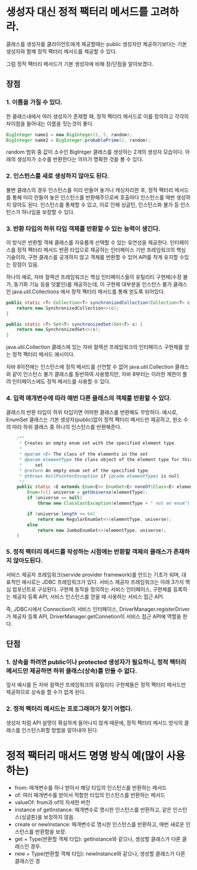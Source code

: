# 생성자 대신 정적 팩터리 메서드를 고려하라.
클래스를 생성자를 클라이언트에게 제공할때는 public 생성자만 제공하기보다는 기본 생성자와 함께 정적 팩터리 메서드를 제공할 수 있다.

그럼 정적 팩터리 메서드가 기본 생성자에 비해 장/단점을 알아보겠다.

## 장점
### 1. 이름을 가질 수 있다.
한 클래스내에서 여러 생성자가 존재할 때, 정적 팩터리 메서드로 이를 정의하고 각각의 차이점을 들어내는 이름을 짓는것이 좋다.

```java
BigInteger name1 = new BigInteger(2, 5, random);
BigInteger name2 = BigInteger.probablePrime(2, random);
```
random 범위 중 값이 소수인 BigIntger 클래스를 생성하는 2개의 생성자 모습이다. 아래의 생성자가 소수를 반환한다는 의미가 명확한 것을 볼 수 있다.

### 2. 인스턴스를 새로 생성하지 않아도 된다.

불변 클래스의 경우 인스턴스를 미리 만들어 놓거나 캐싱처리한 후, 
정적 팩터리 메서드를 통해 미리 만들어 놓은 인스턴스를 반환해주므로써 호출마다 인스턴스를 매번 생성하지 않아도 된다.
인스턴스를 통제할 수 있고, 이로 인해 싱글턴, 인스턴스화 불가 등 인스턴스가 하나임을 보장할 수 있다.

### 3. 반환 타입의 하위 타입 객체를 반환할 수 있는 능력이 생긴다.

이 방식은 반환할 객체 클래스를 자유롭게 선택할 수 있는 유연성을 제공한다.
인터페이스를 정적 팩터리 메서드 반환 타입으로 제공하는 인터페이스 기반 프레임워크의 핵심 기술이자, 
구현 클래스를 공개하지 않고 객체를 반환할 수 있어 API를 작게 유지할 수있는 장점이 있음.

하나의 예로, 자바 컬렉션 프레임워크는 핵심 인터페이스들의 유틸리티 구현체(수정 불가, 동기화 기능 등을 덧붙인)를 제공하는데, 
이 구현체 대부분을 인스턴스 불가 클래스인 java.util.Collections 에서 정적 팩터리 메서드를 통해 얻도록 되어있다.

```java
public static <T> Collection<T> synchronizedCollection(Collection<T> c) {
    return new SynchronizedCollection<>(c);
}

public static <T> Set<T> synchronizedSet(Set<T> s) {
    return new SynchronizedSet<>(s);
}
```
java.util.Collection 클래스에 있는 자바 컬렉션 프레임워크의 인터페이스 구현체를 얻는 정적 팩터리 메서드 예시이다.

자바 8이전에는 인스턴스에 정적 메서드를 선언할 수 없어 java.util.Collection 클래스와 같이 인스턴스 불가 클래스를 동반하여 사용했지만, 
자바 8부터는 이러한 제한이 풀려 인터페이스에도 정적 메서드를 사용할 수 있다.

### 4. 입력 매개변수에 따라 매번 다른 클래스의 객체를 반환할 수 있다.

클래스의 반환 타입이 하위 타입이면 어떠한 클래스를 반환해도 무방하다.
예시로, EnumSet 클래스는 기본 생성자(public)없이 정적 팩터리 메서드만 제공하고, 원소 수의 따라 하위 클래스 중 하나의 인스턴스를 반환해준다.

```java
    /**
     * Creates an empty enum set with the specified element type.
     *
     * @param <E> The class of the elements in the set
     * @param elementType the class object of the element type for this enum
     *     set
     * @return An empty enum set of the specified type.
     * @throws NullPointerException if {@code elementType} is null
     */
    public static <E extends Enum<E>> EnumSet<E> noneOf(Class<E> elementType) {
        Enum<?>[] universe = getUniverse(elementType);
        if (universe == null)
            throw new ClassCastException(elementType + " not an enum");

        if (universe.length <= 64)
            return new RegularEnumSet<>(elementType, universe);
        else
            return new JumboEnumSet<>(elementType, universe);
    }
```

### 5. 정적 팩터리 메서드를 작성하는 시점에는 반환할 객체의 클래스가 존재하지 않아도된다.

서비스 제공자 프레임워크(servide provider framework)를 만드는 기초가 되며, 대표적인 예시로는 JDBC 프레임워크가 있다.
서비스 제공자 프레임워크는 아래 3가지 핵심 컴포넌트로 구성된다.
구현체 동작을 정의하는 서비스 인터페이스, 구현체를 등록하는 제공자 등록 API, 서비스 인스턴스를 얻을 때 사용하는 서비스 접근 API.

즉, JDBC시에서 Connection이 서비스 인터페이스, DriverManager.registerDriver가 제공자 등록 API, DriverManager.getConnetion이 서비스 접근 API에 역할을 한다.

## 단점
### 1. 상속을 하려면 public이나 protected 생성자가 필요하니, 정적 팩터리 메서드만 제공하면 하위 클래스(상속)를 만들 수 없다.
앞서 예시를 든 자바 컬렉션 프레임워크의 유틸리티 구현체들은 정적 팩터리 메서드만 제공하므로 상속을 할 수가 없게 된다.

### 2. 정적 펙터리 메서드는 프로그래머가 찾기 어렵다.
생성자 처럼 API 설명이 확실하게 들어나지 않게 때문에, 정적 팩터리 메서드 방식의 클래스를 인스턴스화할 방법을 알아내야 된다.

# 정적 팩터리 매서드 명명 방식 예(많이 사용하는)
* from: 매개변수를 하나 받아서 해당 타입의 인스턴스를 반환하는 메서드
* of: 여러 매개변수를 받아서 적합한 타입의 인스턴스를 반환하는 메서드
* valueOf: from과 of의 자세한 버전
* instance of getInstance: 매개변수로 명시한 인스턴스를 반환하고, 같은 인스턴스(싱글톤)을 보장하지 않음.
* create or newInstance: 매개변수로 명시한 인스턴스를 반환하고, 매번 새로운 인스턴스를 반환함을 보장.
* get + Type(반환할 객체 타입): getInstance와 같으나, 생성할 클래스가 다른 클래스인 경우.
* new + Type(반환할 객체 타입): newInstance와 같으나, 생성할 클래스가 다른 클래스인 경


